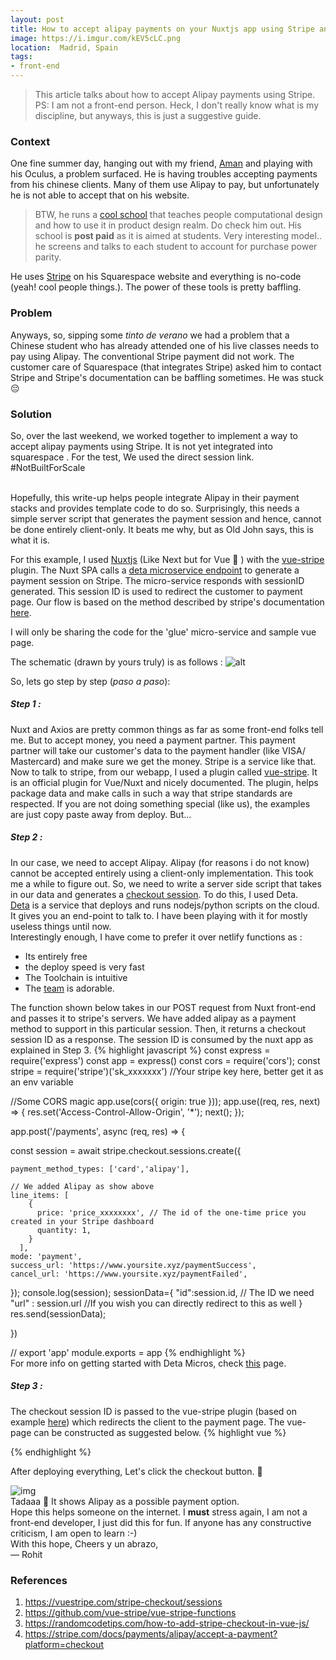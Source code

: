 ```yaml
---
layout: post
title: How to accept alipay payments on your Nuxtjs app using Stripe and Deta 
image: https://i.imgur.com/kEV5cLC.png
location:  Madrid, Spain
tags:
- front-end
---
```


> This article talks about how to accept Alipay payments using Stripe. PS: I am not a front-end person. Heck, I don't really know what is my discipline, but anyways, this is just a suggestive guide.

### Context

One fine summer day, hanging out with my friend, [Aman](https://www.instagram.com/creativemutation/) and playing with his Oculus, a problem surfaced. He is having troubles accepting payments from his chinese clients. Many of them use Alipay to pay, but unfortunately he is not able to accept that on his website. 

<!--more--> 

> BTW, he runs a [cool school](https://www.cademy.xyz/) that teaches people computational design and how to use it in product design realm. Do check him out. His school is **post paid** as it is aimed at students. Very interesting model.. he screens and talks to each student to account for purchase power parity.

He uses [Stripe](https://stripe.com/) on his Squarespace website and everything is no-code (yeah! cool people things.). The power of these tools is pretty baffling. 
 
### Problem

Anyways, so, sipping some *tinto de verano* we had a problem that a Chinese student who has already attended one of his live classes needs to pay using Alipay. The conventional Stripe payment did not work. The customer care of Squarespace (that integrates Stripe) asked him to contact Stripe and Stripe's documentation can be baffling sometimes. He was stuck 😔

### Solution

So, over the last weekend, we worked together to implement a way to accept alipay payments using Stripe. It is not yet integrated into squarespace . For the test, We used the direct session link. #NotBuiltForScale

<br>Hopefully, this write-up helps people integrate Alipay in their payment stacks and provides template code to do so. Surprisingly, this needs a simple server script that generates the payment session and hence, cannot be done entirely client-only. It beats me why, but as Old John says, this is what it is. 
<br>

For this example, I used [Nuxtjs](https://nuxtjs.org/) (Like Next but for Vue 💚 ) with the [vue-stripe](https://vuestripe.com) plugin. The Nuxt SPA calls a [deta microservice endpoint](https://www.deta.sh) to generate a payment session on Stripe. The micro-service responds with sessionID generated. This session ID is used to redirect the customer to payment page. Our flow is based on the method described by stripe's documentation [here](https://stripe.com/docs/payments/alipay/accept-a-payment?platform=checkout).  

I will only be sharing the code for the 'glue' micro-service and sample vue page. 

The schematic (drawn by yours truly) is as follows :
![alt](https://i.imgur.com/kEV5cLC.png)

So, lets go step by step (*paso a paso*):
##### Step 1 : 
Nuxt and Axios are pretty common things as far as some front-end folks tell me. But to accept money, you need a payment partner. This payment partner will take our customer's data to the payment handler (like VISA/ Mastercard) and make sure we get the money. Stripe is a service like that. <br> Now to talk to stripe, from our webapp, I used a plugin called [vue-stripe]((https://vuestripe.com)). It is an official plugin for Vue/Nuxt and nicely documented. The plugin, helps package data and make calls in such a way that stripe standards are respected. If you are not doing something special (like us), the examples are just copy paste away from deploy. But...
##### Step 2 : 
In our case, we need to accept Alipay. Alipay (for reasons i do not know) cannot be accepted entirely using a client-only implementation. This took me a while to figure out. So, we need to write a server side script that takes in our data and generates a [checkout session](https://stripe.com/en-in/payments/payment-links). To do this, I used Deta.<br> [Deta]((https://www.deta.sh)) is a service that deploys and runs nodejs/python scripts on the cloud. It gives you an end-point to talk to. I have been playing with it for mostly useless things until now. <br> Interestingly enough,  I have come to prefer it over netlify functions as :
- Its entirely free 
- the deploy speed is very fast
- The Toolchain is intuitive 
- The [team](https://twitter.com/detahq) is adorable. 


The function shown below takes in our POST request from Nuxt front-end and passes it to stripe's servers. We have added alipay as a payment method to support in this particular session. Then, it returns a checkout session ID as a response. The session ID is consumed by the nuxt app as explained in Step 3. {% highlight javascript %}
const express = require('express')
const app = express()
const cors = require('cors');
const stripe = require('stripe')('sk_xxxxxxx') //Your stripe key here, better get it as an env variable

//Some CORS magic
app.use(cors({ origin: true }));
app.use((req, res, next) => {
  res.set('Access-Control-Allow-Origin', '*');
  next();
});

app.post('/payments', async (req, res) => {

  const session = await stripe.checkout.sessions.create({

    payment_method_types: ['card','alipay'],
  
    // We added Alipay as show above
    line_items: [
        {
          price: 'price_xxxxxxxx', // The id of the one-time price you created in your Stripe dashboard
          quantity: 1,
        }
      ],
    mode: 'payment',
    success_url: 'https://www.yoursite.xyz/paymentSuccess',
    cancel_url: 'https://www.yoursite.xyz/paymentFailed',
  });
  console.log(session);
  sessionData={
    "id":session.id, // The ID we need
    "url" : session.url //If you wish you can directly redirect to this as well
  }
  res.send(sessionData);

})

// export 'app'
module.exports = app
{% endhighlight %} <br> 
For more info on getting started with Deta Micros, check [this](https://docs.deta.sh/docs/micros/getting_started) page. 

##### Step 3 : 
The checkout session ID is passed to the vue-stripe plugin (based on example [here](https://vuestripe.com/stripe-checkout/sessions)) which redirects the client to the payment page. The vue-page can be constructed as suggested below. {% highlight vue %}
<template>
  <div>
    <stripe-checkout
      ref="checkoutRef"
      :pk="publishableKey"
      :session-id="sessionId"
    />
    <button @click="getPaymentID">Checkout!</button>
  </div>
</template>

<script>
import { StripeCheckout } from "@vue-stripe/vue-stripe";
export default {
  components: {
    StripeCheckout
  },
  data() {
    this.publishableKey = "pk_test_xxxxxxx"; //Your publishable key from stripe, better to get it as an env variable
    return {
      loading: false,
      sessionId: null // session id from backend
    };
  },
  methods: {
    async getPaymentID() {
      const sessionData = await this.$axios.$post("https://something.deta.dev/payments");
      this.sessionId= sessionData.id
      this.$refs.checkoutRef.redirectToCheckout();
    },
  }
};
</script>

{% endhighlight %}

After deploying everything, Let's click the checkout button. 🥁

![img](https://i.imgur.com/f6aMVGH.png)
<br>
Tadaaa 🎉 It shows Alipay as a possible payment option. 
<br>
Hope this helps someone on the internet. I **must** stress again, I am not a front-end developer, I just did this for fun. If anyone has any constructive criticism, I am open to learn :-)
<br>
With this hope,
Cheers y un abrazo, <br>
— Rohit

### References

1. https://vuestripe.com/stripe-checkout/sessions
2. https://github.com/vue-stripe/vue-stripe-functions
3. https://randomcodetips.com/how-to-add-stripe-checkout-in-vue-js/
4. https://stripe.com/docs/payments/alipay/accept-a-payment?platform=checkout
   